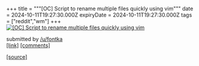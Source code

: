 +++
title = """[OC] Script to rename multiple files quickly using vim"""
date = 2024-10-11T19:27:30.000Z
expiryDate = 2024-10-11T19:27:30.000Z
tags = ["reddit","wm"]
+++
[![[OC] Script to rename multiple files quickly using vim](https://preview.redd.it/rp1s7w9eg6ud1.gif?width=640&crop=smart&s=d20492e77464bc93774e70245703e1eac700eeb4 "[OC] Script to rename multiple files quickly using vim")](https://www.reddit.com/r/unixporn/comments/1g1hxgu/oc_script_to_rename_multiple_files_quickly_using/)

submitted by [/u/fontka](https://www.reddit.com/user/fontka)  
[\[link\]](https://i.redd.it/rp1s7w9eg6ud1.gif) [\[comments\]](https://www.reddit.com/r/unixporn/comments/1g1hxgu/oc_script_to_rename_multiple_files_quickly_using/)

[[source]](https://www.reddit.com/r/unixporn/comments/1g1hxgu/oc_script_to_rename_multiple_files_quickly_using/)
